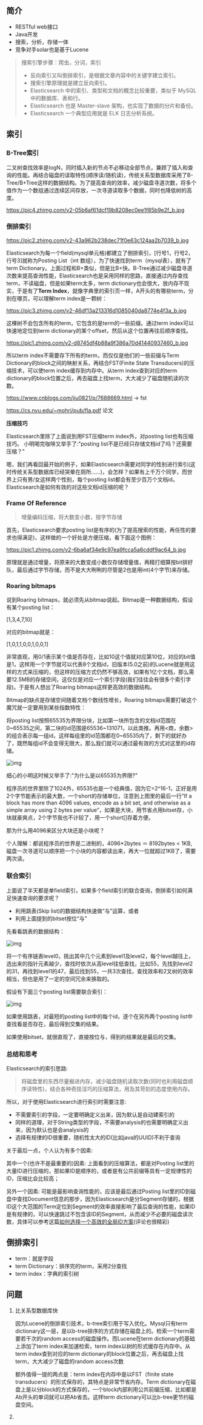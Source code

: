 ## 简介

* RESTful web接口 
* Java开发
* 搜索，分析，存储一体
* 竞争对手solar也是基于Lucene 

> 搜索引擎步骤：爬虫，分词，索引
>
> * 反向索引又叫倒排索引，是根据文章内容中的关键字建立索引。
> * 搜索引擎原理就是建立反向索引。
> * Elasticsearch 中的索引、类型和文档的概念比较重要，类似于 MySQL 中的数据库、表和行。
> * Elasticsearch 也是 Master-slave 架构，也实现了数据的分片和备份。
> * Elasticsearch 一个典型应用就是 ELK 日志分析系统。

## 索引

### B-Tree索引

二叉树查找效率是logN，同时插入新的节点不必移动全部节点，兼顾了插入和查询的性能。再结合磁盘的读取特性(顺序读/随机读)，传统关系型数据库采用了B-Tree/B+Tree这样的数据结构。为了提高查询的效率，减少磁盘寻道次数，将多个值作为一个数组通过连续区间存放，一次寻道读取多个数据，同时也降低树的高度。

https://pic4.zhimg.com/v2-05b6af61dcf19b8208ec0ee1f85b9e2f_b.jpg 

### 倒排索引

https://pic2.zhimg.com/v2-43a962b238dec71f0e63c124aa2b7039_b.jpg

Elasticsearch为每一个field(mysql单元格)都建立了倒排索引，[行号1，行号2，行号3]就称为Posting List（int 数组），为了快速找到term（mysql表），就有了term Dictionary。上面过程和B+类似，但是比B+快。B-Tree通过减少磁盘寻道次数来提高查询性能，Elasticsearch也是采用同样的思路，直接通过内存查找term，不读磁盘，但是如果term太多，term dictionary也会很大，放内存不现实，于是有了**Term Index**，就像字典里的索引页一样，A开头的有哪些term，分别在哪页，可以理解term index是一颗树：

https://pic3.zhimg.com/v2-46df13a213316d1085040da8774e4f3a_b.jpg

这棵树不会包含所有的term，它包含的是term的一些前缀。通过term index可以快速地定位到term dictionary的某个offset，然后从这个位置再往后顺序查找。 

https://pic1.zhimg.com/v2-d8745df4b88a9f386a70d41440937460_b.jpg

所以term index不需要存下所有的term，而仅仅是他们的一些前缀与Term Dictionary的block之间的映射关系，再结合FST(Finite State Transducers)的压缩技术，可以使term index缓存到内存中。从term index查到对应的term dictionary的block位置之后，再去磁盘上找term，大大减少了磁盘随机读的次数。

 https://www.cnblogs.com/jiu0821/p/7688669.html  -> fst

 https://cs.nyu.edu/~mohri/pub/fla.pdf 论文

 **压缩技巧**

Elasticsearch里除了上面说到用FST压缩term index外，对posting list也有压缩技巧。 
小明喝完咖啡又举手了:"posting list不是已经只存储文档id了吗？还需要压缩？"

嗯，我们再看回最开始的例子，如果Elasticsearch需要对同学的性别进行索引(这时传统关系型数据库已经哭晕在厕所……)，会怎样？如果有上千万个同学，而世界上只有男/女这样两个性别，每个posting list都会有至少百万个文档id。 Elasticsearch是如何有效的对这些文档id压缩的呢？

### **Frame Of Reference**

> 增量编码压缩，将大数变小数，按字节存储

首先，Elasticsearch要求posting list是有序的(为了提高搜索的性能，再任性的要求也得满足)，这样做的一个好处是方便压缩，看下面这个图例：

 https://pic1.zhimg.com/v2-6ba6af34e9c97ea9fcca5a6cddf9ac64_b.jpg

 原理就是通过增量，将原来的大数变成小数仅存储增量值，再精打细算按bit排好队，最后通过字节存储，而不是大大咧咧的尽管是2也是用int(4个字节)来存储。 

 

 

 

 

 

### **Roaring bitmaps**

说到Roaring bitmaps，就必须先从bitmap说起。Bitmap是一种数据结构，假设有某个posting list：

[1,3,4,7,10]

对应的bitmap就是：

[1,0,1,1,0,0,1,0,0,1]

非常直观，用0/1表示某个值是否存在，比如10这个值就对应第10位，对应的bit值是1，这样用一个字节就可以代表8个文档id，旧版本(5.0之前)的Lucene就是用这样的方式来压缩的，但这样的压缩方式仍然不够高效，如果有1亿个文档，那么需要12.5MB的存储空间，这仅仅是对应一个索引字段(我们往往会有很多个索引字段)。于是有人想出了Roaring bitmaps这样更高效的数据结构。

Bitmap的缺点是存储空间随着文档个数线性增长，Roaring bitmaps需要打破这个魔咒就一定要用到某些指数特性：

将posting list按照65535为界限分块，比如第一块所包含的文档id范围在0~65535之间，第二块的id范围是65536~131071，以此类推。再用<商，余数>的组合表示每一组id，这样每组里的id范围都在0~65535内了，剩下的就好办了，既然每组id不会变得无限大，那么我们就可以通过最有效的方式对这里的id存储。

![img](https://pic1.zhimg.com/v2-fdd617f17fc277d4cfe6b89d1946bc08_b.jpg)

细心的小明这时候又举手了:"为什么是以65535为界限?"

程序员的世界里除了1024外，65535也是一个经典值，因为它=2^16-1，正好是用2个字节能表示的最大数，一个short的存储单位，注意到上图里的最后一行“If a block has more than 4096 values, encode as a bit set, and otherwise as a simple array using 2 bytes per value”，如果是大块，用节省点用bitset存，小块就豪爽点，2个字节我也不计较了，用一个short[]存着方便。

那为什么用4096来区分大块还是小块呢？

个人理解：都说程序员的世界是二进制的，4096*2bytes ＝ 8192bytes < 1KB, 磁盘一次寻道可以顺序把一个小块的内容都读出来，再大一位就超过1KB了，需要两次读。

### **联合索引**

上面说了半天都是单field索引，如果多个field索引的联合查询，倒排索引如何满足快速查询的要求呢？

- 利用跳表(Skip list)的数据结构快速做“与”运算，或者
- 利用上面提到的bitset按位“与”

先看看跳表的数据结构：

![img](https://pic2.zhimg.com/v2-f89738fcce97ad003c4a60fe05b8c845_b.jpg)

将一个有序链表level0，挑出其中几个元素到level1及level2，每个level越往上，选出来的指针元素越少，查找时依次从高level往低查找，比如55，先找到level2的31，再找到level1的47，最后找到55，一共3次查找，查找效率和2叉树的效率相当，但也是用了一定的空间冗余来换取的。

假设有下面三个posting list需要联合索引：

![img](https://pic3.zhimg.com/v2-b98bc5a862a5630989da2a122d3edaba_b.jpg)

如果使用跳表，对最短的posting list中的每个id，逐个在另外两个posting list中查找看是否存在，最后得到交集的结果。

如果使用bitset，就很直观了，直接按位与，得到的结果就是最后的交集。

### **总结和思考**

Elasticsearch的索引思路:

> 将磁盘里的东西尽量搬进内存，减少磁盘随机读取次数(同时也利用磁盘顺序读特性)，结合各种奇技淫巧的压缩算法，用及其苛刻的态度使用内存。

所以，对于使用Elasticsearch进行索引时需要注意:

- 不需要索引的字段，一定要明确定义出来，因为默认是自动建索引的
- 同样的道理，对于String类型的字段，不需要analysis的也需要明确定义出来，因为默认也是会analysis的
- 选择有规律的ID很重要，随机性太大的ID(比如java的UUID)不利于查询

关于最后一点，个人认为有多个因素:

其中一个(也许不是最重要的)因素: 上面看到的压缩算法，都是对Posting list里的大量ID进行压缩的，那如果ID是顺序的，或者是有公共前缀等具有一定规律性的ID，压缩比会比较高；

另外一个因素: 可能是最影响查询性能的，应该是最后通过Posting list里的ID到磁盘中查找Document信息的那步，因为Elasticsearch是分Segment存储的，根据ID这个大范围的Term定位到Segment的效率直接影响了最后查询的性能，如果ID是有规律的，可以快速跳过不包含该ID的Segment，从而减少不必要的磁盘读次数，具体可以参考这篇[如何选择一个高效的全局ID方案](https://link.zhihu.com/?target=http%3A//blog.mikemccandless.com/2014/05/choosing-fast-unique-identifier-uuid.html)(评论也很精彩)

 

 

## 倒排索引

* term：就是字段 
* term Dictionary：排序完的term，采用2分查找
* term index：字典的索引树

 

 

## 问题

1. 比关系型数据库快

   因为Lucene的倒排索引技术，b-tree索引用于写入优化。Mysql只有term dictionary这一层，是以b-tree排序的方式存储在磁盘上的。检索一个term需要若干次的random access的磁盘操作。而Lucene在term dictionary的基础上添加了term index来加速检索，term index以树的形式缓存在内存中。从term index查到对应的term dictionary的block位置之后，再去磁盘上找term，大大减少了磁盘的random access次数

    

    额外值得一提的两点是：term index在内存中是以FST（finite state transducers）的形式保存的，其特点是非常节省内存。Term dictionary在磁盘上是以分block的方式保存的，一个block内部利用公共前缀压缩，比如都是Ab开头的单词就可以把Ab省去。这样term dictionary可以比b-tree更节约磁盘空间。

    

    

    

    

    

    

    

    

2. 
